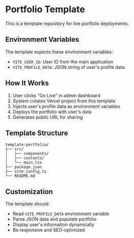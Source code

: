 # Portfolio Template

This is a template repository for live portfolio deployments.

## Environment Variables

The template expects these environment variables:
- `VITE_USER_ID`: User ID from the main application
- `VITE_PROFILE_DATA`: JSON string of user's profile data

## How It Works

1. User clicks "Go Live" in admin dashboard
2. System creates Vercel project from this template
3. Injects user's profile data as environment variables
4. Deploys the portfolio with user's data
5. Generates public URL for sharing

## Template Structure

```
template-portfolio/
├── src/
│   ├── components/
│   ├── contexts/
│   └── main.tsx
├── package.json
├── vite.config.ts
└── README.md
```

## Customization

The template should:
- Read `VITE_PROFILE_DATA` environment variable
- Parse JSON data and populate portfolio
- Display user's information dynamically
- Be responsive and SEO-optimized
